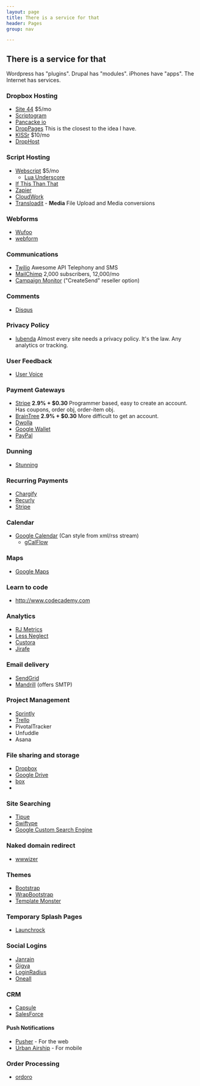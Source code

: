 ```yaml
---
layout: page
title: There is a service for that
header: Pages
group: nav

---
```

## There is a service for that

Wordpress has "plugins". Drupal has "modules". iPhones have "apps". The Internet has services.

### Dropbox Hosting

* [Site 44](http://www.site44.com) $5/mo
* [Scriptogram](http://scriptogr.am)
* [Pancacke io](http://pancake.io)
* [DropPages](http://droppages.com) This is the closest to the idea I have.
* [KISSr](http://www.kissr.com) $10/mo
* [DropHost](http://www.drophost.net)

### Script Hosting

* [Webscript](https://www.webscript.io) $5/mo
  * [Lua Underscore](http://mirven.github.com/underscore.lua)
* [If This Than That](https://ifttt.com)
* [Zapier](https://zapier.com)
* [CloudWork](https://cloudwork.com)
* [Transloadit](https://transloadit.com) - **Media** File Upload and Media conversions

### Webforms

* [Wufoo](http://www.wufoo.com)
* [webform](https://webform.com)

### Communications

* [Twilio](http://www.twilio.com/) Awesome API Telephony and SMS
* [MailChimp](http://mailchimp.com/) 2,000 subscribers, 12,000/mo
* [Campaign Monitor](http://www.campaignmonitor.com/) ("CreateSend" reseller option)

### Comments

* [Disqus](http://disqus.com)

### Privacy Policy

* [Iubenda](https://www.iubenda.com) Almost every site needs a privacy policy. It's the law. Any analytics or tracking.

### User Feedback

* [User Voice](http://www.uservoice.com)

### Payment Gateways

* [Stripe](https://stripe.com/) **2.9% + $0.30** Programmer based, easy to create an account. Has coupons, order obj, order-item obj.
* [BrainTree](https://www.braintreepayments.com/) **2.9% + $0.30** More difficult to get an account.
* [Dwolla](https://www.dwolla.com/)
* [Google Wallet](http://www.google.com/wallet/)
* [PayPal](https://www.paypal.com/)

### Dunning

* [Stunning](http://bestunning.net/)

### Recurring Payments

* [Chargify](http://chargify.com/)
* [Recurly](http://recurly.com/)
* [Stripe](https://stripe.com/)

### Calendar

* [Google Calendar](http://www.google.com/calendar/) (Can style from xml/rss stream)
  * [gCalFlow](http://sugi.github.com/jquery-gcal-flow)

### Maps

* [Google Maps](http://maps.google.com/)

### Learn to code

* http://www.codecademy.com

### Analytics

* [RJ Metrics](https://www.rjmetrics.com/)
* [Less Neglect](http://lessneglect.com/)
* [Custora](https://www.custora.com/)
* [Jirafe](http://jirafe.com)

### Email delivery

* [SendGrid](http://sendgrid.com/)
* [Mandrill](http://mandrill.com/) (offers SMTP)

### Project Management

* [Sprintly](https://sprint.ly/)
* [Trello](https://trello.com/)
* PivotalTracker
* Unfuddle
* Asana

### File sharing and storage
* [Dropbox](https://www.dropbox.com/)
* [Google Drive](https://drive.google.com/)
* [box](https://www.box.com/)
* [](https://droplr.com)

### Site Searching
* [Tipue](http://www.tipue.com/search/)
* [Swiftype](https://swiftype.com/)
* [Google Custom Search Engine](http://www.google.com/cse/)

### Naked domain redirect
* [wwwizer](http://wwwizer.com/naked-domain-redirect/)

### Themes
* [Bootstrap](http://twitter.github.com/bootstrap/)
* [WrapBootstrap](https://wrapbootstrap.com/)
* [Template Monster](http://www.templatemonster.com/)

### Temporary Splash Pages
* [Launchrock](http://launchrock.com)

### Social Logins
* [Janrain](http://janrain.com/)
* [Gigya](http://www.gigya.com/)
* [LoginRadius](https://www.loginradius.com/)
* [Oneall](http://www.oneall.com/)

### CRM
* [Capsule](http://capsulecrm.com/)
* [SalesForce](http://www.salesforce.com/)

#### Push Notifications
* [Pusher](http://pusher.com/) - For the web
* [Urban Airship](http://urbanairship.com/) - For mobile

### Order Processing
* [ordoro](https://www.ordoro.com/)

